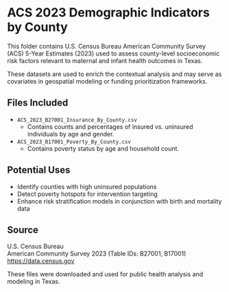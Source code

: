 # ACS 2023 Demographic Indicators by County

This folder contains U.S. Census Bureau American Community Survey (ACS) 5-Year Estimates (2023) used to assess county-level socioeconomic risk factors relevant to maternal and infant health outcomes in Texas.

These datasets are used to enrich the contextual analysis and may serve as covariates in geospatial modeling or funding prioritization frameworks.

## Files Included
- `ACS_2023_B27001_Insurance_By_County.csv`  
  - Contains counts and percentages of insured vs. uninsured individuals by age and gender.
- `ACS_2023_B17001_Poverty_By_County.csv`  
  - Contains poverty status by age and household count.

## Potential Uses
- Identify counties with high uninsured populations
- Detect poverty hotspots for intervention targeting
- Enhance risk stratification models in conjunction with birth and mortality data

## Source
U.S. Census Bureau  
American Community Survey 2023 (Table IDs: B27001, B17001)  
https://data.census.gov

These files were downloaded and used for public health analysis and modeling in Texas.

